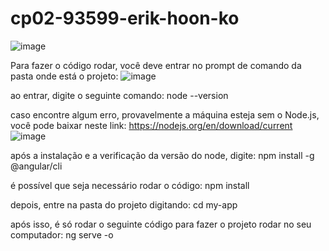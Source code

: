 # cp02-93599-erik-hoon-ko
![image](https://github.com/FIAP-2024-3SIS/cp02-93599-erik-hoon-ko/assets/97708892/ae071f24-e562-4bbc-8e71-fea793e43b8a)


Para fazer o código rodar, você deve entrar no prompt de comando da pasta onde está o projeto:
![image](https://github.com/FIAP-2024-3SIS/cp02-93599-erik-hoon-ko/assets/97708892/6c7552d2-f893-404c-b50f-6c0e48848c54)


ao entrar, digite o seguinte comando:
node --version

caso encontre algum erro, provavelmente a máquina esteja sem o Node.js, você pode baixar neste link:
https://nodejs.org/en/download/current
![image](https://github.com/FIAP-2024-3SIS/cp02-93599-erik-hoon-ko/assets/97708892/0d3c1f50-0fd1-4929-8627-6ce14b3d696b)


após a instalação e a verificação da versão do node, digite:
npm install -g @angular/cli

  é possível que seja necessário rodar o código:
  npm install


depois, entre na pasta do projeto digitando:
cd my-app

após isso, é só rodar o seguinte código para fazer o projeto rodar no seu computador:
ng serve -o
